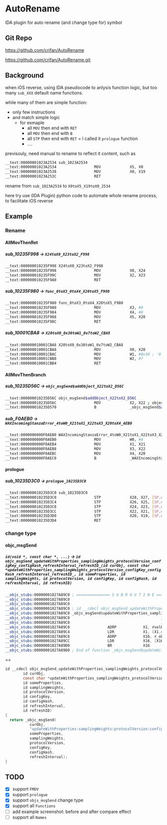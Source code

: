 # AutoRename

IDA plugin for auto rename (and change type for) symbol

## Git Repo

https://github.com/crifan/AutoRename

https://github.com/crifan/AutoRename.git

## Background

when iOS reverse, using IDA pseudocode to anlysis function logic, but too many `sub_XXX` default name functions.

while many of them are simple function:

* only few instructions
* and match simple logic
  * for exmaple
    * all `MOV` then end with `RET`
    * all `MOV` then end with `B`
    * all `STP` then end with `RET` = I called it `prologue` function
    * ....

previsouly, need manual to rename to reflect it content, such as

```bash
__text:00000001023A2534 sub_1023A2534
__text:00000001023A2534                 MOV             X5, X0
__text:00000001023A2538                 MOV             X0, X19
__text:00000001023A253C                 RET
```

rename from `sub_1023A2534` to `X0toX5_X19toX0_2534`

here try use (IDA Plugin) python code to automate whole rename process, to facilitate iOS reverse

## Example

### Rename

#### AllMovThenRet

##### sub_10235F998 -> `X24toX0_X23toX2_F998`

```bash
__text:000000010235F998 X24toX0_X23toX2_F998
__text:000000010235F998                 MOV             X0, X24
__text:000000010235F99C                 MOV             X2, X23
__text:000000010235F9A0                 RET
```

##### sub_10235F980 -> `func_0toX3_0toX4_X20toX5_F980`

```bash
__text:000000010235F980 func_0toX3_0toX4_X20toX5_F980
__text:000000010235F980                 MOV             X3, #0
__text:000000010235F984                 MOV             X4, #0
__text:000000010235F988                 MOV             X5, X20
__text:000000010235F98C                 RET
```

##### sub_10001CBA8 -> `X20toX0_0x30toW1_0x7toW2_CBA8`

```bash
__text:000000010001CBA8 X20toX0_0x30toW1_0x7toW2_CBA8
__text:000000010001CBA8                 MOV             X0, X20
__text:000000010001CBAC                 MOV             W1, #0x30 ; '0'
__text:000000010001CBB0                 MOV             W2, #7
__text:000000010001CBB4                 RET
```

#### AllMovThenBranch

##### sub_10235D56C -> `objc_msgSend$addObject_X22toX2_D56C`

```bash
__text:000000010235D56C objc_msgSend$addObject_X22toX2_D56C
__text:000000010235D56C                 MOV             X2, X22 ; object
__text:000000010235D570                 B               _objc_msgSend$addObject__AB00
```

##### sub_F0AEB0 -> `WAXIncomingStanzaError_4toW0_X21toX1_X22toX3_X20toX4_AEB0`

```bash
__text:0000000000F0AEB0 WAXIncomingStanzaError_4toW0_X21toX1_X22toX3_X20toX4_AEB0
__text:0000000000F0AEB0                 MOV             W0, #4
__text:0000000000F0AEB4                 MOV             X1, X21
__text:0000000000F0AEB8                 MOV             X3, X22
__text:0000000000F0AEBC                 MOV             X4, X20
__text:0000000000F0AEC0                 B               _WAXIncomingStanzaError
```

#### prologue

##### sub_10235D3C0 -> `prologue_10235D3C0`

```bash
__text:000000010235D3C0 sub_10235D3C0
__text:000000010235D3C0                 STP             X28, X27, [SP,#arg_70]
__text:000000010235D3C4                 STP             X26, X25, [SP,#arg_80]
__text:000000010235D3C8                 STP             X24, X23, [SP,#arg_90]
__text:000000010235D3CC                 STP             X22, X21, [SP,#arg_A0]
__text:000000010235D3D0                 STP             X20, X19, [SP,#arg_B0]
__text:000000010235D3D4                 RET
```

### change type

#### objc_msgSend 

##### `id(void *, const char *, ...)` -> `id objc_msgSend_updateWithProperties_samplingWeights_protocolVersion_configKey_configHash_refreshInterval_refreshID_(id curObj, const char *updateWithProperties_samplingWeights_protocolVersion_configKey_configHash_refreshInterval_refreshID_, id someProperties, id samplingWeights, id protocolVersion, id configKey, id configHash, id refreshInterval, id refreshID)`


```asm
__objc_stubs:00000001027A89C0 ; =============== S U B R O U T I N E =======================================
__objc_stubs:00000001027A89C0
__objc_stubs:00000001027A89C0
__objc_stubs:00000001027A89C0 ; id __cdecl objc_msgSend_updateWithProperties_samplingWeights_protocolVersion_configKey_configHash_refreshInterval_refreshID_(id curObj, const char *updateWithProperties_samplingWeights_protocolVersion_configKey_configHash_refreshInterval_refreshID_, id someProperties, id samplingWeights, id protocolVersion, id configKey, id configHash, id refreshInterval, id refreshID)
__objc_stubs:00000001027A89C0 _objc_msgSend$updateWithProperties_samplingWeights_protocolVersion_configKey_configHash_refreshInterval_refreshID_
__objc_stubs:00000001027A89C0                                         ; CODE XREF: sub_101C7DCB4+FC↑p
__objc_stubs:00000001027A89C0                                         ; -[WARootViewController updateOfflineAssignABProperties]+E8↑p
__objc_stubs:00000001027A89C0                 ADRP            X1, #selRef_updateWithProperties_samplingWeights_protocolVersion_configKey_configHash_refreshInterval_refreshID_@PAGE
__objc_stubs:00000001027A89C4                 LDR             X1, [X1,#selRef_updateWithProperties_samplingWeights_protocolVersion_configKey_configHash_refreshInterval_refreshID_@PAGEOFF]
__objc_stubs:00000001027A89C8                 ADRP            X16, #_objc_msgSend_ptr@PAGE
__objc_stubs:00000001027A89CC                 LDR             X16, [X16,#_objc_msgSend_ptr@PAGEOFF]
__objc_stubs:00000001027A89D0                 BR              X16
__objc_stubs:00000001027A89D0 ; End of function _objc_msgSend$updateWithProperties_samplingWeights_protocolVersion_configKey_configHash_refreshInterval_refreshID_
```

==

```c
id __cdecl objc_msgSend_updateWithProperties_samplingWeights_protocolVersion_configKey_configHash_refreshInterval_refreshID_(
        id curObj,
        const char *updateWithProperties_samplingWeights_protocolVersion_configKey_configHash_refreshInterval_refreshID_,
        id someProperties,
        id samplingWeights,
        id protocolVersion,
        id configKey,
        id configHash,
        id refreshInterval,
        id refreshID)
{
  return _objc_msgSend(
           curObj,
           "updateWithProperties:samplingWeights:protocolVersion:configKey:configHash:refreshInterval:refreshID:",
           someProperties,
           samplingWeights,
           protocolVersion,
           configKey,
           configHash,
           refreshInterval);
}
```

## TODO

* [x] support `FMOV`
* [x] support `prologue`
* [x] support `objs_msgSend` change type
* [x] support all `Functions`
* [ ] add example screenshot: before and after compare effect
* [ ] support all `Names`
